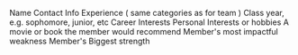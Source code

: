 Name
Contact Info
Experience ( same categories as for team )
Class year, e.g. sophomore, junior, etc
Career Interests
Personal Interests or hobbies
A movie or book the member would recommend
Member's most impactful weakness
Member's Biggest strength
